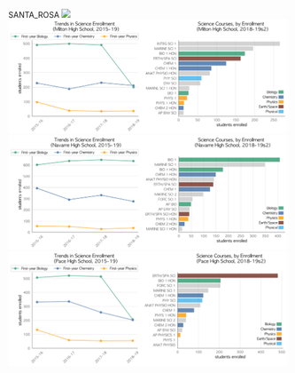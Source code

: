 SANTA_ROSA
![](../School_plots/GULF_BREEZ.png)
![](../School_plots/SANTA_ROSA/MILTON.png)
![](../School_plots/SANTA_ROSA/NAVARRE.png)
![](../School_plots/SANTA_ROSA/PACE.png)
